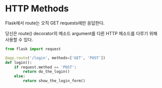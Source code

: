 # HTTP Methods

Flask에서 route는 오직 GET requests에만 응답한다.

당신은 route() decorator의 메소드 argument를 다른 HTTP 메소드를 다루기 위해 사용할 수 있다.

```python
from flask import request

@app.route('/login', methods=['GET', 'POST'])
def login():
    if request.method == 'POST':
        return do_the_login()
    else:
        return show_the_login_form()
```
